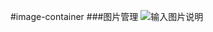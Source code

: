 #image-container 
###图片管理
![输入图片说明](http://git.oschina.net/chapsticks/image-container/raw/master/11.png?dir=0&filepath=11.png&oid=15bbf9e08a77667c1d9c31fc8ee407de3b985d6e&sha=951b770dc8b2854be0d5c60667103a870dd53f9c "在这里输入图片标题")